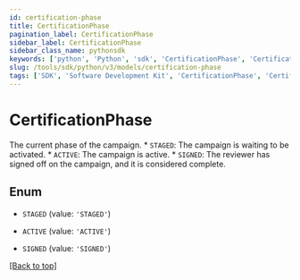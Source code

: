 ```yaml
---
id: certification-phase
title: CertificationPhase
pagination_label: CertificationPhase
sidebar_label: CertificationPhase
sidebar_class_name: pythonsdk
keywords: ['python', 'Python', 'sdk', 'CertificationPhase', 'CertificationPhase'] 
slug: /tools/sdk/python/v3/models/certification-phase
tags: ['SDK', 'Software Development Kit', 'CertificationPhase', 'CertificationPhase']
---
```


# CertificationPhase

The current phase of the campaign. * `STAGED`: The campaign is waiting to be activated. * `ACTIVE`: The campaign is active. * `SIGNED`: The reviewer has signed off on the campaign, and it is considered complete. 

## Enum

* `STAGED` (value: `'STAGED'`)

* `ACTIVE` (value: `'ACTIVE'`)

* `SIGNED` (value: `'SIGNED'`)

[[Back to top]](#) 

